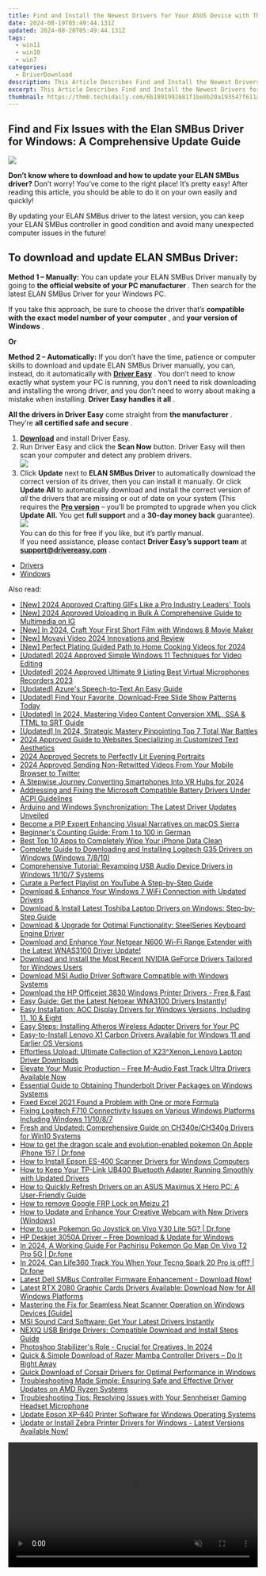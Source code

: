 ```yaml
---
title: Find and Install the Newest Drivers for Your ASUS Device with These Simple Steps
date: 2024-08-19T05:49:44.131Z
updated: 2024-08-20T05:49:44.131Z
tags:
  - win11
  - win10
  - win7
categories:
  - DriverDownload
description: This Article Describes Find and Install the Newest Drivers for Your ASUS Device with These Simple Steps
excerpt: This Article Describes Find and Install the Newest Drivers for Your ASUS Device with These Simple Steps
thumbnail: https://thmb.techidaily.com/6b1891992681f1be8b20a193547f611a2de266588bbed170087f473de1cb604a.jpg
---
```


## Find and Fix Issues with the Elan SMBus Driver for Windows: A Comprehensive Update Guide

![](https://images.drivereasy.com/wp-content/uploads/2019/01/Snap912-300x204.png)

 **Don’t know where to download and how to update your ELAN SMBus driver?** Don’t worry! You’ve come to the right place! It’s pretty easy! After reading this article, you should be able to do it on your own easily and quickly!

 By updating your ELAN SMBus driver to the latest version, you can keep your ELAN SMBus controller in good condition and avoid many unexpected computer issues in the future!

## **To download and update ELAN SMBus Driver:**

**Method 1 – Manually:**  You can update your ELAN SMBus Driver manually by going to **the official website of your PC manufacturer** . Then search for the latest ELAN SMBus Driver for your Windows PC.

 If you take this approach, be sure to choose the driver that’s **compatible with the exact model number of your computer** , and **your version of Windows** .

**Or**

**Method 2 – Automatically:**   If you don’t have the time, patience or computer skills to download and update ELAN SMBus Driver manually, you can, instead, do it automatically with **[Driver Easy](https://tools.techidaily.com/drivereasy/download/)**  .  You don’t need to know exactly what system your PC is running, you don’t need to risk downloading and installing the wrong driver, and you don’t need to worry about making a mistake when installing. **Driver Easy handles it all** .

**All the drivers in Driver Easy** come straight from **the manufacturer** . They‘re **all certified safe and secure** .

1. **[Download](https://tools.techidaily.com/drivereasy/download/)**  and install Driver Easy.
2. Run Driver Easy and click the **Scan Now**  button. Driver Easy will then scan your computer and detect any problem drivers.  
![](https://images.drivereasy.com/wp-content/uploads/2019/01/snap000265.png)
3. Click **Update**  next to **ELAN SMBus Driver** to automatically download the correct version of its driver, then you can install it manually. Or click **Update All**  to automatically download and install the correct version of _all_  the drivers that are missing or out of date on your system (This requires the **[Pro version](https://tools.techidaily.com/drivereasy/download/)**  – you’ll be prompted to upgrade when you click **Update All.** You get **full support**  and a **30-day money back**  guarantee).  
![](https://images.drivereasy.com/wp-content/uploads/2019/01/snap000266.png)  
 You can do this for free if you like, but it’s partly manual.  
 If you need assistance, please contact **Driver Easy’s support team** at [**support@drivereasy.com**](https://tools.techidaily.com/drivereasy/download/) .

* [Drivers](https://tools.techidaily.com/drivereasy/download/)
* [Windows](https://tools.techidaily.com/drivereasy/download/)

<ins class="adsbygoogle"
     style="display:block"
     data-ad-format="autorelaxed"
     data-ad-client="ca-pub-7571918770474297"
     data-ad-slot="1223367746"></ins>



<ins class="adsbygoogle"
     style="display:block"
     data-ad-client="ca-pub-7571918770474297"
     data-ad-slot="8358498916"
     data-ad-format="auto"
     data-full-width-responsive="true"></ins>

<span class="atpl-alsoreadstyle">Also read:</span>
<div><ul>
<li><a href="https://facebook-video-footage.techidaily.com/new-2024-approved-crafting-gifs-like-a-pro-industry-leaders-tools/"><u>[New] 2024 Approved  Crafting GIFs Like a Pro  Industry Leaders' Tools</u></a></li>
<li><a href="https://instagram-videos.techidaily.com/new-2024-approved-uploading-in-bulk-a-comprehensive-guide-to-multimedia-on-ig/"><u>[New] 2024 Approved  Uploading in Bulk  A Comprehensive Guide to Multimedia on IG</u></a></li>
<li><a href="https://article-tips.techidaily.com/new-in-2024-craft-your-first-short-film-with-windows-8-movie-maker/"><u>[New] In 2024, Craft Your First Short Film with Windows 8 Movie Maker</u></a></li>
<li><a href="https://extra-approaches.techidaily.com/new-movavi-video-2024-innovations-and-review/"><u>[New] Movavi Video 2024  Innovations and Review</u></a></li>
<li><a href="https://youtube-zero.techidaily.com/erfect-plating-guided-path-to-home-cooking-videos-for-2024/"><u>[New] Perfect Plating  Guided Path to Home Cooking Videos for 2024</u></a></li>
<li><a href="https://fox-glue.techidaily.com/updated-2024-approved-simple-windows-11-techniques-for-video-editing/"><u>[Updated] 2024 Approved  Simple Windows 11 Techniques for Video Editing</u></a></li>
<li><a href="https://screen-recording.techidaily.com/updated-2024-approved-ultimate-9-listing-best-virtual-microphones-recorders-2023/"><u>[Updated] 2024 Approved  Ultimate 9 Listing  Best Virtual Microphones Recorders 2023</u></a></li>
<li><a href="https://extra-resources.techidaily.com/updated-azures-speech-to-text-an-easy-guide/"><u>[Updated] Azure's Speech-to-Text  An Easy Guide</u></a></li>
<li><a href="https://some-knowledge.techidaily.com/updated-find-your-favorite-download-free-slide-show-patterns-today/"><u>[Updated] Find Your Favorite, Download-Free Slide Show Patterns Today</u></a></li>
<li><a href="https://fox-hovers.techidaily.com/updated-in-2024-mastering-video-content-conversion-xml-ssa-and-ttml-to-srt-guide/"><u>[Updated] In 2024, Mastering Video Content Conversion  XML, SSA & TTML to SRT Guide</u></a></li>
<li><a href="https://screen-recording.techidaily.com/updated-in-2024-strategic-mastery-pinpointing-top-7-total-war-battles/"><u>[Updated] In 2024, Strategic Mastery  Pinpointing Top 7 Total War Battles</u></a></li>
<li><a href="https://fox-http.techidaily.com/2024-approved-guide-to-websites-specializing-in-customized-text-aesthetics/"><u>2024 Approved  Guide to Websites Specializing in Customized Text Aesthetics</u></a></li>
<li><a href="https://screen-mirroring-recording.techidaily.com/2024-approved-secrets-to-perfectly-lit-evening-portraits/"><u>2024 Approved  Secrets to Perfectly Lit Evening Portraits</u></a></li>
<li><a href="https://twitter-videos.techidaily.com/2024-approved-sending-non-retwitted-videos-from-your-mobile-browser-to-twitter/"><u>2024 Approved  Sending Non-Retwitted Videos From Your Mobile Browser to Twitter</u></a></li>
<li><a href="https://fox-http.techidaily.com/a-stepwise-journey-converting-smartphones-into-vr-hubs-for-2024/"><u>A Stepwise Journey  Converting Smartphones Into VR Hubs for 2024</u></a></li>
<li><a href="https://hardware-updates.techidaily.com/addressing-and-fixing-the-microsoft-compatible-battery-drivers-under-acpi-guidelines/"><u>Addressing and Fixing the Microsoft Compatible Battery Drivers Under ACPI Guidelines</u></a></li>
<li><a href="https://hardware-updates.techidaily.com/arduino-and-windows-synchronization-the-latest-driver-updates-unveiled/"><u>Arduino and Windows Synchronization: The Latest Driver Updates Unveiled</u></a></li>
<li><a href="https://extra-lessons.techidaily.com/become-a-pip-expert-enhancing-visual-narratives-on-macos-sierra/"><u>Become a PIP Expert  Enhancing Visual Narratives on macOS Sierra</u></a></li>
<li><a href="https://mondly-stories.techidaily.com/beginners-counting-guide-from-1-to-100-in-german/"><u>Beginner's Counting Guide: From 1 to 100 in German</u></a></li>
<li><a href="https://data-safeguard.techidaily.com/best-top-10-apps-to-completely-wipe-your-iphone-data-clean/"><u>Best Top 10 Apps to Completely Wipe Your iPhone Data Clean</u></a></li>
<li><a href="https://hardware-updates.techidaily.com/complete-guide-to-downloading-and-installing-logitech-g35-drivers-on-windows-windows-7810/"><u>Complete Guide to Downloading and Installing Logitech G35 Drivers on Windows (Windows 7/8/10)</u></a></li>
<li><a href="https://hardware-updates.techidaily.com/comprehensive-tutorial-revamping-usb-audio-device-drivers-in-windows-11107-systems/"><u>Comprehensive Tutorial: Revamping USB Audio Device Drivers in Windows 11/10/7 Systems</u></a></li>
<li><a href="https://youtube-video-recordings.techidaily.com/curate-a-perfect-playlist-on-youtube-a-step-by-step-guide/"><u>Curate a Perfect Playlist on YouTube  A Step-by-Step Guide</u></a></li>
<li><a href="https://hardware-updates.techidaily.com/download-and-enhance-your-windows-7-wifi-connection-with-updated-drivers/"><u>Download & Enhance Your Windows 7 WiFi Connection with Updated Drivers</u></a></li>
<li><a href="https://hardware-updates.techidaily.com/1722971869915-download-and-install-latest-toshiba-laptop-drivers-on-windows-step-by-step-guide/"><u>Download & Install Latest Toshiba Laptop Drivers on Windows: Step-by-Step Guide</u></a></li>
<li><a href="https://hardware-updates.techidaily.com/download-and-upgrade-for-optimal-functionality-steelseries-keyboard-engine-driver/"><u>Download & Upgrade for Optimal Functionality: SteelSeries Keyboard Engine Driver</u></a></li>
<li><a href="https://hardware-updates.techidaily.com/download-and-enhance-your-netgear-n600-wi-fi-range-extender-with-the-latest-wnas3100-driver-update/"><u>Download and Enhance Your Netgear N600 Wi-Fi Range Extender with the Latest WNAS3100 Driver Update!</u></a></li>
<li><a href="https://hardware-updates.techidaily.com/download-and-install-the-most-recent-nvidia-geforce-drivers-tailored-for-windows-users/"><u>Download and Install the Most Recent NVIDIA GeForce Drivers Tailored for Windows Users</u></a></li>
<li><a href="https://hardware-updates.techidaily.com/download-msi-audio-driver-software-compatible-with-windows-systems/"><u>Download MSI Audio Driver Software Compatible with Windows Systems</u></a></li>
<li><a href="https://hardware-updates.techidaily.com/download-the-hp-officejet-3830-windows-printer-drivers-free-and-fast/"><u>Download the HP Officejet 3830 Windows Printer Drivers - Free & Fast</u></a></li>
<li><a href="https://hardware-updates.techidaily.com/easy-guide-get-the-latest-netgear-wna3100-drivers-instantly/"><u>Easy Guide: Get the Latest Netgear WNA3100 Drivers Instantly!</u></a></li>
<li><a href="https://hardware-updates.techidaily.com/easy-installation-aoc-display-drivers-for-windows-versions-including-11-10-and-eight/"><u>Easy Installation: AOC Display Drivers for Windows Versions, Including 11, 10 & Eight</u></a></li>
<li><a href="https://hardware-updates.techidaily.com/easy-steps-installing-atheros-wireless-adapter-drivers-for-your-pc/"><u>Easy Steps: Installing Atheros Wireless Adapter Drivers for Your PC</u></a></li>
<li><a href="https://hardware-updates.techidaily.com/easy-to-install-lenovo-x1-carbon-drivers-available-for-windows-11-and-earlier-os-versions/"><u>Easy-to-Install Lenovo X1 Carbon Drivers Available for Windows 11 and Earlier OS Versions</u></a></li>
<li><a href="https://hardware-updates.techidaily.com/effortless-upload-ultimate-collection-of-x23xenonlenovo-laptop-driver-downloads/"><u>Effortless Upload: Ultimate Collection of X23^Xenon_Lenovo Laptop Driver Downloads</u></a></li>
<li><a href="https://hardware-updates.techidaily.com/elevate-your-music-production-free-m-audio-fast-track-ultra-drivers-available-now/"><u>Elevate Your Music Production – Free M-Audio Fast Track Ultra Drivers Available Now</u></a></li>
<li><a href="https://hardware-updates.techidaily.com/essential-guide-to-obtaining-thunderbolt-driver-packages-on-windows-systems/"><u>Essential Guide to Obtaining Thunderbolt Driver Packages on Windows Systems</u></a></li>
<li><a href="https://phone-solutions.techidaily.com/fixed-excel-2021-found-a-problem-with-one-or-more-formula-by-stellar-guide/"><u>Fixed Excel 2021 Found a Problem with One or more Formula</u></a></li>
<li><a href="https://hardware-updates.techidaily.com/fixing-logitech-f710-connectivity-issues-on-various-windows-platforms-including-windows-111087/"><u>Fixing Logitech F710 Connectivity Issues on Various Windows Platforms Including Windows 11/10/8/7</u></a></li>
<li><a href="https://hardware-updates.techidaily.com/fresh-and-updated-comprehensive-guide-on-ch340ech340g-drivers-for-win10-systems/"><u>Fresh and Updated: Comprehensive Guide on CH340e/CH340g Drivers for Win10 Systems</u></a></li>
<li><a href="https://ios-pokemon-go.techidaily.com/how-to-get-the-dragon-scale-and-evolution-enabled-pokemon-on-apple-iphone-15-drfone-by-drfone-virtual-ios/"><u>How to get the dragon scale and evolution-enabled pokemon On Apple iPhone 15? | Dr.fone</u></a></li>
<li><a href="https://hardware-updates.techidaily.com/how-to-install-epson-es-400-scanner-drivers-for-windows-computers/"><u>How to Install Epson ES-400 Scanner Drivers for Windows Computers</u></a></li>
<li><a href="https://hardware-updates.techidaily.com/how-to-keep-your-tp-link-ub400-bluetooth-adapter-running-smoothly-with-updated-drivers/"><u>How to Keep Your TP-Link UB400 Bluetooth Adapter Running Smoothly with Updated Drivers</u></a></li>
<li><a href="https://hardware-updates.techidaily.com/how-to-quickly-refresh-drivers-on-an-asus-maximus-x-hero-pc-a-user-friendly-guide/"><u>How to Quickly Refresh Drivers on an ASUS Maximus X Hero PC: A User-Friendly Guide</u></a></li>
<li><a href="https://blog-min.techidaily.com/how-to-remove-google-frp-lock-on-meizu-21-by-drfone-android-unlock-remove-google-frp/"><u>How to remove Google FRP Lock on Meizu 21</u></a></li>
<li><a href="https://hardware-updates.techidaily.com/how-to-update-and-enhance-your-creative-webcam-with-new-drivers-windows/"><u>How to Update and Enhance Your Creative Webcam with New Drivers (Windows)</u></a></li>
<li><a href="https://change-location.techidaily.com/how-to-use-pokemon-go-joystick-on-vivo-v30-lite-5g-drfone-by-drfone-virtual-android/"><u>How to use Pokemon Go Joystick on Vivo V30 Lite 5G? | Dr.fone</u></a></li>
<li><a href="https://hardware-updates.techidaily.com/1722971477713-hp-deskjet-3050a-driver-free-download-and-update-for-windows/"><u>HP Deskjet 3050A Driver – Free Download & Update for Windows</u></a></li>
<li><a href="https://change-location.techidaily.com/in-2024-a-working-guide-for-pachirisu-pokemon-go-map-on-vivo-t2-pro-5g-drfone-by-drfone-virtual-android/"><u>In 2024, A Working Guide For Pachirisu Pokemon Go Map On Vivo T2 Pro 5G | Dr.fone</u></a></li>
<li><a href="https://review-topics.techidaily.com/in-2024-can-life360-track-you-when-your-tecno-spark-20-pro-is-off-drfone-by-drfone-virtual-android/"><u>In 2024, Can Life360 Track You When Your Tecno Spark 20 Pro is off? | Dr.fone</u></a></li>
<li><a href="https://hardware-updates.techidaily.com/1722976997026-latest-dell-smbus-controller-firmware-enhancement-download-now/"><u>Latest Dell SMBus Controller Firmware Enhancement - Download Now!</u></a></li>
<li><a href="https://hardware-updates.techidaily.com/latest-rtx-2080-graphic-cards-drivers-available-download-now-for-all-windows-platforms/"><u>Latest RTX 2080 Graphic Cards Drivers Available: Download Now for All Windows Platforms</u></a></li>
<li><a href="https://hardware-updates.techidaily.com/mastering-the-fix-for-seamless-neat-scanner-operation-on-windows-devices-guide/"><u>Mastering the Fix for Seamless Neat Scanner Operation on Windows Devices [Guide]</u></a></li>
<li><a href="https://hardware-updates.techidaily.com/msi-sound-card-software-get-your-latest-drivers-instantly/"><u>MSI Sound Card Software: Get Your Latest Drivers Instantly</u></a></li>
<li><a href="https://hardware-updates.techidaily.com/nexiq-usb-bridge-drivers-compatible-download-and-install-steps-guide/"><u>NEXIQ USB Bridge Drivers: Compatible Download and Install Steps Guide</u></a></li>
<li><a href="https://extra-support.techidaily.com/photoshop-stabilizers-role-crucial-for-creatives-in-2024/"><u>Photoshop Stabilizer's Role - Crucial for Creatives, In 2024</u></a></li>
<li><a href="https://hardware-updates.techidaily.com/1722978388646-quick-and-simple-download-of-razer-mamba-controller-drivers-do-it-right-away/"><u>Quick & Simple Download of Razer Mamba Controller Drivers – Do It Right Away</u></a></li>
<li><a href="https://hardware-updates.techidaily.com/quick-download-of-corsair-drivers-for-optimal-performance-in-windows/"><u>Quick Download of Corsair Drivers for Optimal Performance in Windows</u></a></li>
<li><a href="https://hardware-updates.techidaily.com/troubleshooting-made-simple-ensuring-safe-and-effective-driver-updates-on-amd-ryzen-systems/"><u>Troubleshooting Made Simple: Ensuring Safe and Effective Driver Updates on AMD Ryzen Systems</u></a></li>
<li><a href="https://sound-issues.techidaily.com/troubleshooting-tips-resolving-issues-with-your-sennheiser-gaming-headset-microphone/"><u>Troubleshooting Tips: Resolving Issues with Your Sennheiser Gaming Headset Microphone</u></a></li>
<li><a href="https://hardware-updates.techidaily.com/update-epson-xp-640-printer-software-for-windows-operating-systems/"><u>Update Epson XP-640 Printer Software for Windows Operating Systems</u></a></li>
<li><a href="https://hardware-updates.techidaily.com/update-or-install-zebra-printer-drivers-for-windows-latest-versions-available-now/"><u>Update or Install Zebra Printer Drivers for Windows - Latest Versions Available Now!</u></a></li>
</ul></div>

<!-- affiliate ads begin -->
<a href="https://secure.2checkout.com/order/checkout.php?PRODS=36506229&QTY=1&AFFILIATE=108875&CART=1"><video width="100%" height="" class="rounded-t-md shadow-lg relative z-20" controls="" autoplay="" loop="" muted="" playsinline="" webkit-playinginline="">
<source type="video/mp4" src="https://aidaform.com/images/videos/aidaform-welcome-site.mp4"><source type="video/webm" src="https://aidaform.com/images/videos/aidaform-welcome-site.webm"></video></a>
<!-- affiliate ads end -->